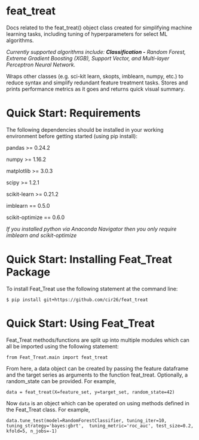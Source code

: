 # feat_treat
Docs related to the feat_treat() object class created for simplifying machine learning tasks, including tuning of hyperparameters for select ML algorithms.

*Currently supported algorithms include:
**Classification -** Random Forest, Extreme Gradient Boosting (XGB), Support Vector, and Multi-layer Perceptron Neural Network.*

Wraps other classes (e.g. sci-kit learn, skopts, imblearn, numpy, etc.) to reduce syntax and simplify redundant feature treatment tasks.
Stores and prints performance metrics as it goes and returns quick visual summary.


# Quick Start: Requirements
The following dependencies should be installed in your working environment before getting started (using pip install): 

pandas >= 0.24.2 

numpy >= 1.16.2

matplotlib >= 3.0.3

scipy >= 1.2.1

scikit-learn >= 0.21.2

imblearn == 0.5.0

scikit-optimize == 0.6.0

*If you installed python via Anaconda Navigator then you only require imblearn and scikit-optimize*


# Quick Start: Installing Feat_Treat Package
To install Feat_Treat use the following statement at the command line:

``` $ pip install git+https://github.com/cir26/feat_treat ```


# Quick Start: Using Feat_Treat
Feat_Treat methods/functions are split up into multiple modules which can all be imported using the following statement:

``` from Feat_Treat.main import feat_treat ```

From here, a data object can be created by passing the feature dataframe and the target series as arguments to the function feat_treat. Optionally, a random_state can be provided. For example,

``` data = feat_treat(X=feature_set, y=target_set, random_state=42) ```

Now `data` is an object which can be operated on using methods defined in the Feat_Treat class. 
For example,

`data.tune_test(model=RandomForestClassifier, tuning_iter=10, tuning_strategy='bayes:gbrt',  tuning_metric='roc_auc', test_size=0.2, kfold=5, n_jobs=-1)`

